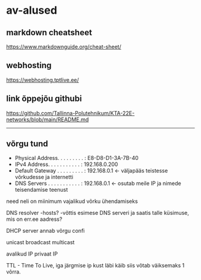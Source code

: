 # av-alused

## markdown cheatsheet
https://www.markdownguide.org/cheat-sheet/

## webhosting
https://webhosting.tptlive.ee/

## link õppejõu githubi
https://github.com/Tallinna-Polutehnikum/KTA-22E-networks/blob/main/README.md

---

## võrgu tund
- Physical Address. . . . . . . . . : E8-D8-D1-3A-7B-40
- IPv4 Address. . . . . . . . . . . : 192.168.0.200
- Default Gateway . . . . . . . . . : 192.168.0.1 <- väljapääs teistesse võrkudesse ja internetti
- DNS Servers . . . . . . . . . . . : 192.168.0.1 <- osutab meile IP ja nimede teisendamise teenust

need neli on miinimum vajalikud võrku ühendamiseks

DNS resolver
-hosts?
-võttis esimese DNS serveri ja saatis talle küsimuse, mis on err.ee aadress?

DHCP server
annab võrgu confi

unicast
broadcast
multicast

avalikud IP
privaat IP

TTL - Time To Live, iga järgmise ip kust läbi käib siis võtab väiksemaks 1 võrra.
